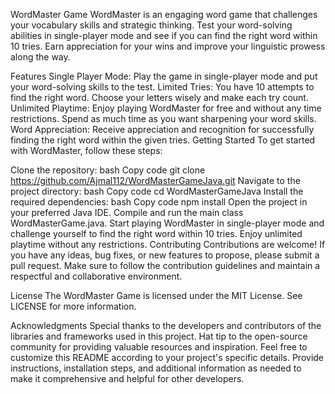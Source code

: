 WordMaster Game
WordMaster is an engaging word game that challenges your vocabulary skills and strategic thinking. Test your word-solving abilities in single-player mode and see if you can find the right word within 10 tries. Earn appreciation for your wins and improve your linguistic prowess along the way.

Features
Single Player Mode: Play the game in single-player mode and put your word-solving skills to the test.
Limited Tries: You have 10 attempts to find the right word. Choose your letters wisely and make each try count.
Unlimited Playtime: Enjoy playing WordMaster for free and without any time restrictions. Spend as much time as you want sharpening your word skills.
Word Appreciation: Receive appreciation and recognition for successfully finding the right word within the given tries.
Getting Started
To get started with WordMaster, follow these steps:

Clone the repository:
bash
Copy code
git clone https://github.com/Ajmal112/WordMasterGameJava.git
Navigate to the project directory:
bash
Copy code
cd WordMasterGameJava
Install the required dependencies:
bash
Copy code
npm install
Open the project in your preferred Java IDE.
Compile and run the main class WordMasterGame.java.
Start playing WordMaster in single-player mode and challenge yourself to find the right word within 10 tries. Enjoy unlimited playtime without any restrictions.
Contributing
Contributions are welcome! If you have any ideas, bug fixes, or new features to propose, please submit a pull request. Make sure to follow the contribution guidelines and maintain a respectful and collaborative environment.

License
The WordMaster Game is licensed under the MIT License. See LICENSE for more information.

Acknowledgments
Special thanks to the developers and contributors of the libraries and frameworks used in this project.
Hat tip to the open-source community for providing valuable resources and inspiration.
Feel free to customize this README according to your project's specific details. Provide instructions, installation steps, and additional information as needed to make it comprehensive and helpful for other developers.
